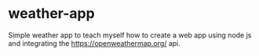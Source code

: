 # weather-app

Simple weather app to teach myself how to create a web app using node js and integrating the https://openweathermap.org/ api. 

